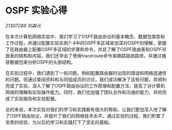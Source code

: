 # OSPF 实验心得

*21307289 刘森元*

在本次计算机网络实验中，我们学习了OSPF路由协议的基本概念、数据包类型和工作过程，并通过配置实验实例7-4中的OSPF多区域来加深对OSPF的理解，掌握了在路由器上配置OSPF多区域的步骤和命令，并且了解了OSPF路由表和OSPF邻居表的结构和内容。我们还学会了使用traceroute命令来跟踪路由路径，并通过捕获数据包来分析OSPF的头部结构。

在实验过程中，我们遇到了一些问题，例如配置路由器时出现的错误和网络连通性的问题。但通过查阅资料和与同组成员的讨论，我们成功解决了这些问题，并顺利完成了实验，深入了解了OSPF路由协议的工作原理和配置方法，提高了对计算机网络的理解和实际操作能力。同时，我们也加强了团队合作和沟通的能力，共同完成了实验报告和实验配置。

总的来说，本次实验对我们的学习和实践都有很大的帮助，让我们更加深入地了解了OSPF路由协议，并提升了我们的网络技术水平。通过实验的过程，我们积累了宝贵的经验，为以后的学习和实践打下了坚实的基础。